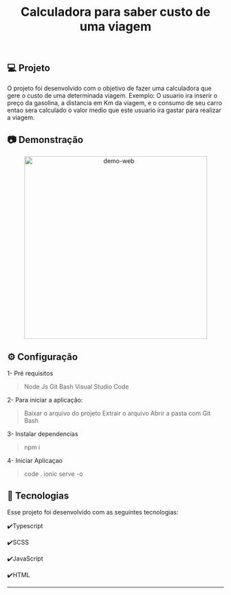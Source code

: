 <h1 align="center">
   Calculadora para saber custo de uma viagem
</h1>

<br>

## 💻 Projeto

O projeto foi desenvolvido com o objetivo de fazer uma calculadora que gere o custo de uma determinada viagem.
Exemplo: O usuario ira inserir o preço da gasolina, a distancia em Km da viagem, e o consumo de seu carro entao sera calculado o valor medio que este usuario ira gastar para realizar a viagem.

## :camera: Demonstração

<div align="center" >
  <img src="./demo.gif" alt="demo-web" height="425">
</div>

## ⚙ Configuração

1- Pré requisitos
> Node Js 
> Git Bash
> Visual Studio Code

2- Para iniciar a aplicação:
> Baixar o arquivo do projeto
> Extrair o arquivo
> Abrir a pasta com Git Bash

3- Instalar dependencias 
> npm i

4- Iniciar Aplicaçao 
> code .
> ionic serve -o


## :rocket: Tecnologias

Esse projeto foi desenvolvido com as seguintes tecnologias:

✔️Typescript

✔️SCSS

✔️JavaScript

✔️HTML

---
